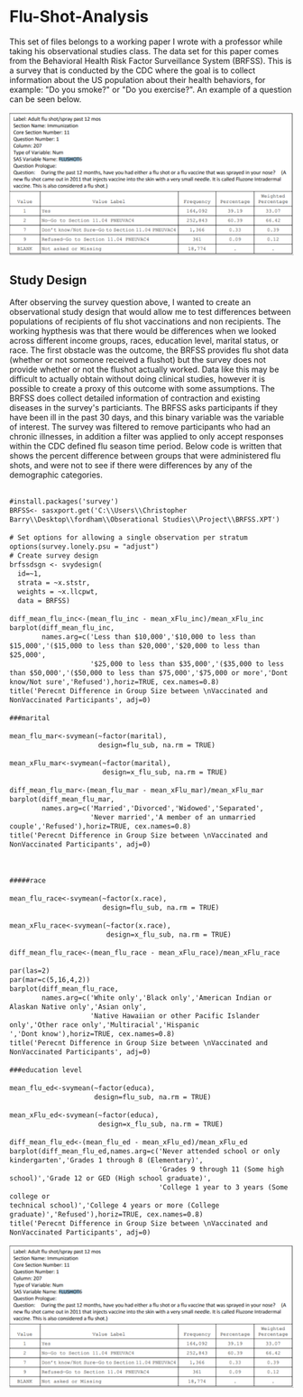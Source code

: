# Flu-Shot-Analysis

This set of files belongs to a working paper I wrote with a professor while taking his observational studies class. The data set for this paper comes from the Behavioral Health Risk Factor Surveillance System (BRFSS). This is a survey that is conducted by the CDC where the goal is to collect information about the US population about their health behaviors, for example: "Do you smoke?" or "Do you exercise?". An example of a question can be seen below. 

![Alt text](/images/flu_survey_example.PNG?raw=true "Optional Title")

## Study Design

After observing the survey question above, I wanted to create an observational study design that would allow me to test differences between populations of recipients of flu shot vaccinations and non recipients. The working hypthesis was that there would be differences when we looked across different income groups, races, education level, marital status, or race. The first obstacle was the outcome, the BRFSS provides flu shot data (whether or not someone received a flushot) but the survey does not provide whether or not the flushot actually worked. Data like this may be difficult to actually obtain without doing clinical studies, however it is possible to create a proxy of this outcome with some assumptions. The BRFSS does collect detailed information of contraction and existing diseases in the survey's particiants. The BRFSS asks participants if they have been ill in the past 30 days, and this binary variable was the variable of interest. The survey was filtered to remove participants who had an chronic illnesses, in addition a filter was applied to only accept responses within the CDC defined flu season time period. Below code is written that shows the percent difference between groups that were administered flu shots, and were not to see if there were differences by any of the demographic categories. 

```

#install.packages('survey')
BRFSS<- sasxport.get('C:\\Users\\Christopher Barry\\Desktop\\fordham\\Obserational Studies\\Project\\BRFSS.XPT')

# Set options for allowing a single observation per stratum
options(survey.lonely.psu = "adjust")
# Create survey design
brfssdsgn <- svydesign(
  id=~1,
  strata = ~x.ststr,
  weights = ~x.llcpwt,
  data = BRFSS) 
  
diff_mean_flu_inc<-(mean_flu_inc - mean_xFlu_inc)/mean_xFlu_inc
barplot(diff_mean_flu_inc,
        names.arg=c('Less than $10,000','$10,000 to less than $15,000','($15,000 to less than $20,000','$20,000 to less than $25,000',
                    '$25,000 to less than $35,000','($35,000 to less than $50,000','($50,000 to less than $75,000','$75,000 or more','Dont know/Not sure','Refused'),horiz=TRUE, cex.names=0.8)
title('Perecnt Difference in Group Size between \nVaccinated and NonVaccinated Participants', adj=0)

###marital

mean_flu_mar<-svymean(~factor(marital),
                      design=flu_sub, na.rm = TRUE)

mean_xFlu_mar<-svymean(~factor(marital),
                       design=x_flu_sub, na.rm = TRUE)

diff_mean_flu_mar<-(mean_flu_mar - mean_xFlu_mar)/mean_xFlu_mar
barplot(diff_mean_flu_mar,
        names.arg=c('Married','Divorced','Widowed','Separated',
                    'Never married','A member of an unmarried couple','Refused'),horiz=TRUE, cex.names=0.8)
title('Perecnt Difference in Group Size between \nVaccinated and NonVaccinated Participants', adj=0)



#####race

mean_flu_race<-svymean(~factor(x.race),
                       design=flu_sub, na.rm = TRUE)

mean_xFlu_race<-svymean(~factor(x.race),
                        design=x_flu_sub, na.rm = TRUE)

diff_mean_flu_race<-(mean_flu_race - mean_xFlu_race)/mean_xFlu_race

par(las=2)
par(mar=c(5,16,4,2))
barplot(diff_mean_flu_race,
        names.arg=c('White only','Black only','American Indian or Alaskan Native only','Asian only',
                    'Native Hawaiian or other Pacific Islander only','Other race only','Multiracial','Hispanic
','Dont know'),horiz=TRUE, cex.names=0.8)
title('Perecnt Difference in Group Size between \nVaccinated and NonVaccinated Participants', adj=0)

###education level

mean_flu_ed<-svymean(~factor(educa),
                     design=flu_sub, na.rm = TRUE)

mean_xFlu_ed<-svymean(~factor(educa),
                      design=x_flu_sub, na.rm = TRUE)

diff_mean_flu_ed<-(mean_flu_ed - mean_xFlu_ed)/mean_xFlu_ed
barplot(diff_mean_flu_ed,names.arg=c('Never attended school or only kindergarten','Grades 1 through 8 (Elementary)',
                                     'Grades 9 through 11 (Some high school)','Grade 12 or GED (High school graduate)',
                                     'College 1 year to 3 years (Some college or
technical school)','College 4 years or more (College graduate)','Refused'),horiz=TRUE, cex.names=0.8)
title('Perecnt Difference in Group Size between \nVaccinated and NonVaccinated Participants', adj=0)
```
![Alt text](/images/flu_survey_example.PNG?raw=true "Optional Title")

